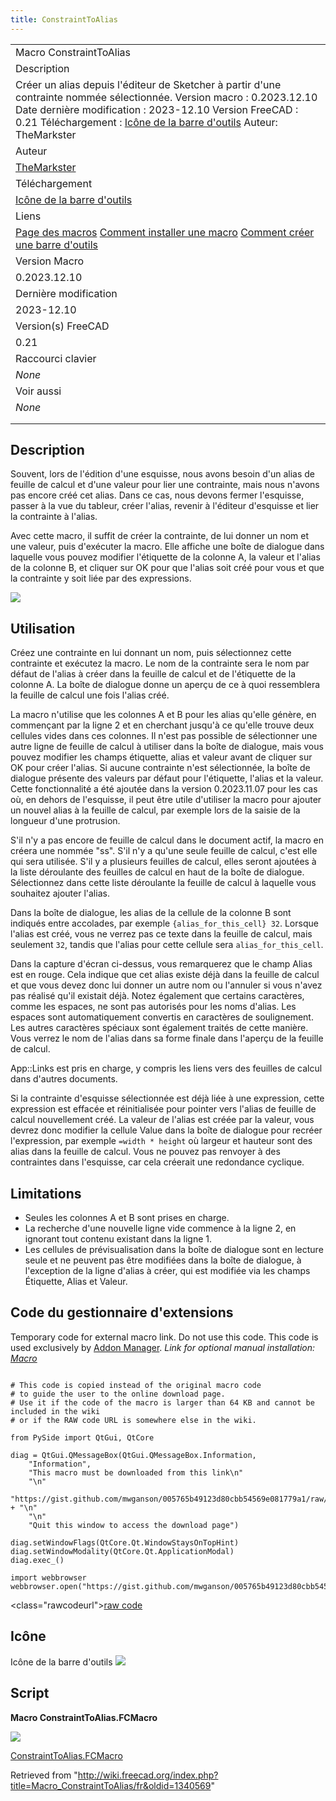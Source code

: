 ```yaml
---
title: ConstraintToAlias
---
```


|                                                                                                                                                                                                                                                                                                                      |
| -------------------------------------------------------------------------------------------------------------------------------------------------------------------------------------------------------------------------------------------------------------------------------------------------------------------- |
| Macro ConstraintToAlias                                                                                                                                                                                                                                                                                              |
| Description                                                                                                                                                                                                                                                                                                          |
| Créer un alias depuis l'éditeur de Sketcher à partir d'une contrainte nommée sélectionnée. Version macro : 0.2023.12.10 Date dernière modification : 2023-12.10 Version FreeCAD : 0.21 Téléchargement : [Icône de la barre d'outils](https://wiki.freecad.org/images/3/31/ConstraintToAlias.svg) Auteur: TheMarkster |
| Auteur                                                                                                                                                                                                                                                                                                               |
| [TheMarkster](/index.php?title=User:TheMarkster&action=edit&redlink=1 "User:TheMarkster (page does not exist)")                                                                                                                                                                                                      |
| Téléchargement                                                                                                                                                                                                                                                                                                       |
| [Icône de la barre d'outils](https://wiki.freecad.org/images/3/31/ConstraintToAlias.svg)                                                                                                                                                                                                                             |
| Liens                                                                                                                                                                                                                                                                                                                |
| [Page des macros](/Macros_recipes/fr "Macros recipes/fr") [Comment installer une macro](/How_to_install_macros/fr "How to install macros/fr") [Comment créer une barre d'outils](/Customize_Toolbars/fr "Customize Toolbars/fr")                                                                                     |
| Version Macro                                                                                                                                                                                                                                                                                                        |
| 0.2023.12.10                                                                                                                                                                                                                                                                                                         |
| Dernière modification                                                                                                                                                                                                                                                                                                |
| 2023-12.10                                                                                                                                                                                                                                                                                                           |
| Version(s) FreeCAD                                                                                                                                                                                                                                                                                                   |
| 0.21                                                                                                                                                                                                                                                                                                                 |
| Raccourci clavier                                                                                                                                                                                                                                                                                                    |
| _None_                                                                                                                                                                                                                                                                                                               |
| Voir aussi                                                                                                                                                                                                                                                                                                           |
| _None_                                                                                                                                                                                                                                                                                                               |
|                                                                                                                                                                                                                                                                                                                      |
|                                                                                                                                                                                                                                                                                                                      |

## Description

Souvent, lors de l'édition d'une esquisse, nous avons besoin d'un alias de feuille de calcul et d'une valeur pour lier une contrainte, mais nous n'avons pas encore créé cet alias. Dans ce cas, nous devons fermer l'esquisse, passer à la vue du tableur, créer l'alias, revenir à l'éditeur d'esquisse et lier la contrainte à l'alias.

Avec cette macro, il suffit de créer la contrainte, de lui donner un nom et une valeur, puis d'exécuter la macro. Elle affiche une boîte de dialogue dans laquelle vous pouvez modifier l'étiquette de la colonne A, la valeur et l'alias de la colonne B, et cliquer sur OK pour que l'alias soit créé pour vous et que la contrainte y soit liée par des expressions.

![](/images/ConstraintToAlias_scr1.png)

## Utilisation

Créez une contrainte en lui donnant un nom, puis sélectionnez cette contrainte et exécutez la macro. Le nom de la contrainte sera le nom par défaut de l'alias à créer dans la feuille de calcul et de l'étiquette de la colonne A. La boîte de dialogue donne un aperçu de ce à quoi ressemblera la feuille de calcul une fois l'alias créé.

La macro n'utilise que les colonnes A et B pour les alias qu'elle génère, en commençant par la ligne 2 et en cherchant jusqu'à ce qu'elle trouve deux cellules vides dans ces colonnes. Il n'est pas possible de sélectionner une autre ligne de feuille de calcul à utiliser dans la boîte de dialogue, mais vous pouvez modifier les champs étiquette, alias et valeur avant de cliquer sur OK pour créer l'alias. Si aucune contrainte n'est sélectionnée, la boîte de dialogue présente des valeurs par défaut pour l'étiquette, l'alias et la valeur. Cette fonctionnalité a été ajoutée dans la version 0.2023.11.07 pour les cas où, en dehors de l'esquisse, il peut être utile d'utiliser la macro pour ajouter un nouvel alias à la feuille de calcul, par exemple lors de la saisie de la longueur d'une protrusion.

S'il n'y a pas encore de feuille de calcul dans le document actif, la macro en créera une nommée "ss". S'il n'y a qu'une seule feuille de calcul, c'est elle qui sera utilisée. S'il y a plusieurs feuilles de calcul, elles seront ajoutées à la liste déroulante des feuilles de calcul en haut de la boîte de dialogue. Sélectionnez dans cette liste déroulante la feuille de calcul à laquelle vous souhaitez ajouter l'alias.

Dans la boîte de dialogue, les alias de la cellule de la colonne B sont indiqués entre accolades, par exemple `{alias_for_this_cell} 32`. Lorsque l'alias est créé, vous ne verrez pas ce texte dans la feuille de calcul, mais seulement `32`, tandis que l'alias pour cette cellule sera `alias_for_this_cell`.

Dans la capture d'écran ci-dessus, vous remarquerez que le champ Alias est en rouge. Cela indique que cet alias existe déjà dans la feuille de calcul et que vous devez donc lui donner un autre nom ou l'annuler si vous n'avez pas réalisé qu'il existait déjà. Notez également que certains caractères, comme les espaces, ne sont pas autorisés pour les noms d'alias. Les espaces sont automatiquement convertis en caractères de soulignement. Les autres caractères spéciaux sont également traités de cette manière. Vous verrez le nom de l'alias dans sa forme finale dans l'aperçu de la feuille de calcul.

App::Links est pris en charge, y compris les liens vers des feuilles de calcul dans d'autres documents.

Si la contrainte d'esquisse sélectionnée est déjà liée à une expression, cette expression est effacée et réinitialisée pour pointer vers l'alias de feuille de calcul nouvellement créé. La valeur de l'alias est créée par la valeur, vous devrez donc modifier la cellule Value dans la boîte de dialogue pour recréer l'expression, par exemple `=width * height` où largeur et hauteur sont des alias dans la feuille de calcul. Vous ne pouvez pas renvoyer à des contraintes dans l'esquisse, car cela créerait une redondance cyclique.

## Limitations

- Seules les colonnes A et B sont prises en charge.
- La recherche d'une nouvelle ligne vide commence à la ligne 2, en ignorant tout contenu existant dans la ligne 1.
- Les cellules de prévisualisation dans la boîte de dialogue sont en lecture seule et ne peuvent pas être modifiées dans la boîte de dialogue, à l'exception de la ligne d'alias à créer, qui est modifiée via les champs Étiquette, Alias et Valeur.

## Code du gestionnaire d'extensions

Temporary code for external macro link. Do not use this code. This code is used exclusively by [Addon Manager](/Std_AddonMgr "Std AddonMgr"). _Link for optional manual installation: [Macro](https://gist.github.com/mwganson/005765b49123d80cbb54569e081779a1/raw/556bf483802da8d756f869a4f894ba150d322305/ConstraintToAlias.FCMacro)_

```

# This code is copied instead of the original macro code
# to guide the user to the online download page.
# Use it if the code of the macro is larger than 64 KB and cannot be included in the wiki
# or if the RAW code URL is somewhere else in the wiki.

from PySide import QtGui, QtCore

diag = QtGui.QMessageBox(QtGui.QMessageBox.Information,
    "Information",
    "This macro must be downloaded from this link\n"
    "\n"
    "https://gist.github.com/mwganson/005765b49123d80cbb54569e081779a1/raw/556bf483802da8d756f869a4f894ba150d322305/ConstraintToAlias.FCMacro" + "\n"
    "\n"
    "Quit this window to access the download page")

diag.setWindowFlags(QtCore.Qt.WindowStaysOnTopHint)
diag.setWindowModality(QtCore.Qt.ApplicationModal)
diag.exec_()

import webbrowser
webbrowser.open("https://gist.github.com/mwganson/005765b49123d80cbb54569e081779a1/raw/556bf483802da8d756f869a4f894ba150d322305/ConstraintToAlias.FCMacro")

```

<class="rawcodeurl"><a href="<https://gist.github.com/mwganson/005765b49123d80cbb54569e081779a1/raw/556bf483802da8d756f869a4f894ba150d322305/ConstraintToAlias.FCMacro>">raw code</a>

## Icône

Icône de la barre d'outils ![](/images/ConstraintToAlias.svg)

## Script

**Macro ConstraintToAlias.FCMacro**

[![](/images/Nuvola_apps_download_manager.png)](https://gist.github.com/mwganson/005765b49123d80cbb54569e081779a1)

[ConstraintToAlias.FCMacro](https://gist.github.com/mwganson/005765b49123d80cbb54569e081779a1)

Retrieved from "<http://wiki.freecad.org/index.php?title=Macro_ConstraintToAlias/fr&oldid=1340569>"
